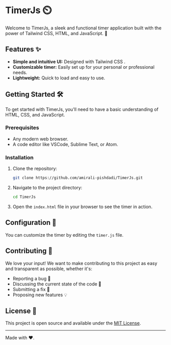 # TimerJs ⏲️

Welcome to TimerJs, a sleek and functional timer application built with the power of Tailwind CSS, HTML, and JavaScript. 🚀

## Features ✨

- **Simple and intuitive UI:** Designed with Tailwind CSS .
- **Customizable timer:** Easily set up for your personal or professional needs.
- **Lightweight:** Quick to load and easy to use.

## Getting Started 🛠️

To get started with TimerJs, you'll need to have a basic understanding of HTML, CSS, and JavaScript.

### Prerequisites

- Any modern web browser.
- A code editor like VSCode, Sublime Text, or Atom.

### Installation

1. Clone the repository:
   ```bash
   git clone https://github.com/amirali-pishdadi/TimerJs.git
   ```
2. Navigate to the project directory:
   ```bash
   cd TimerJs
   ```
3. Open the `index.html` file in your browser to see the timer in action.

## Configuration 🔧

You can customize the timer by editing the `timer.js` file.

## Contributing 🤝

We love your input! We want to make contributing to this project as easy and transparent as possible, whether it's:

- Reporting a bug 🐛
- Discussing the current state of the code 📃
- Submitting a fix 🔨
- Proposing new features 💡

## License 📄

This project is open source and available under the [MIT License](LICENSE).

---

Made with ❤️.
